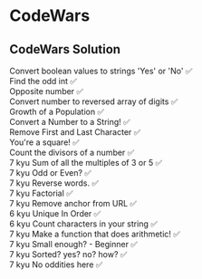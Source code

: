 # CodeWars
 ## CodeWars Solution

Convert boolean values to strings 'Yes' or 'No' :white_check_mark: <br>
Find the odd int :white_check_mark: <br>
Opposite number :white_check_mark: <br>
Convert number to reversed array of digits :white_check_mark: <br>
Growth of a Population :white_check_mark: <br>
Convert a Number to a String! :white_check_mark: <br>
Remove First and Last Character :white_check_mark: <br>
You're a square! :white_check_mark: <br>
Count the divisors of a number :white_check_mark: <br>
7 kyu Sum of all the multiples of 3 or 5 :white_check_mark: <br>
7 kyu Odd or Even? :white_check_mark: <br>
7 kyu Reverse words. :white_check_mark: <br>
7 kyu Factorial :white_check_mark: <br>
7 kyu Remove anchor from URL :white_check_mark: <br>
6 kyu Unique In Order :white_check_mark: <br>
6 kyu Count characters in your string :white_check_mark: <br>
7 kyu Make a function that does arithmetic! :white_check_mark: <br>
7 kyu Small enough? - Beginner :white_check_mark: <br>
7 kyu Sorted? yes? no? how? :white_check_mark: <br>
7 kyu No oddities here :white_check_mark: <br>
